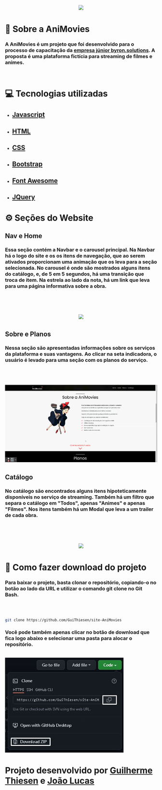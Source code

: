 <h1 align="center">
<img src="img/readme/AniMovies.gif">
</h1>

# 📖 Sobre a AniMovies



### A AniMovies é um projeto que foi desenvolvido para o processo de capacitação da [empresa júnior byron.solutions](https://www.byronsolutions.com/). A proposta é uma plataforma fictícia para streaming de filmes e animes.

<br>

# 💻 Tecnologias utilizadas

- ## [Javascript](https://www.javascript.com/)

- ## [HTML](https://developer.mozilla.org/pt-BR/docs/Web/HTML)

- ## [CSS](https://developer.mozilla.org/pt-BR/docs/Web/CSS)

- ## [Bootstrap](https://getbootstrap.com/)

- ## [Font Awesome](https://fontawesome.com/)

- ## [JQuery](https://jquery.com/)


# ⚙ Seções do Website


## Nav e Home


### Essa seção contém a Navbar e o carousel principal. Na Navbar há o logo do site e os os itens de navegação, que ao serem ativados proporcionam uma animação que os leva para a seção selecionada. No carousel é onde são mostrados alguns itens do catálogo, e, de 5 em 5 segundos, há uma transição que troca de item. Na estrela ao lado da nota, há um link que leva para uma página informativa sobre a obra.
<br>



<h1 align="center">
<img src="img/readme/navhome.gif">
</h1>

## Sobre e Planos


### Nessa seção são apresentadas informações sobre os serviços da plataforma e suas vantagens. Ao clicar na seta indicadora, o usuário é levado para uma seção com os planos do serviço.

<br>

<h1 align="center">
<img src="img/readme/planos.gif">
</h1>

## Catálogo


### No catálogo são encontrados alguns itens hipoteticamente disponíveis no serviço de streaming. Também há um filtro que separa o catálogo em "Todos", apenas "Animes" e apenas "Filmes". Nos itens também há um Modal que leva a um trailer de cada obra.

<br>

<h1 align="center">
<img src="img/readme/catalog.gif">
</h1>



# 📲 Como fazer download do projeto

### Para baixar o projeto, basta clonar o repositório, copiando-o no botão ao lado da URL e utilizar o comando git clone no Git Bash.

<br>

```bash

git clone https://github.com/GuiThiesen/site-AniMovies

```

### Você pode também apenas clicar no botão de download que fica logo abaixo e selecionar uma pasta para alocar o repositório.

<br>
<img src="img/readme/tutorial.jpeg">

<br>

 # Projeto desenvolvido por [Guilherme Thiesen](https://github.com/GuiThiesen) e [João Lucas](https://github.com/JoaoLucasLD) 
